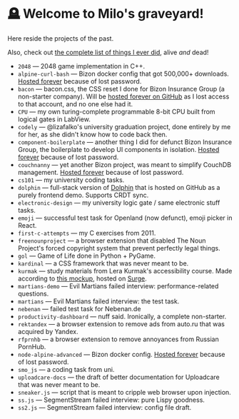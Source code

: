 # 🪦 Welcome to Milo's graveyard!

Here reside the projects of the past.

Also, check out
[the complete list of things I ever did](https://miloxeon.notion.site/dc3958c3b0d04e03be8c12c0eb3ce1a3?v=e46ca61f82ba48c19ed67bbe99457cff),
alive _and_ dead!

- `2048` — 2048 game implementation in C++.
- `alpine-curl-bash` — Bizon docker config that got 500,000+ downloads.
  [Hosted forever](https://github.com/bizongroup/alpine-curl-bash) because of lost password.
- `bacon` — bacon.css, the CSS reset I done for Bizon Insurance Group (a non-starter company). Will
  be [hosted forever on GitHub](https://github.com/bizongroup/bacon) as I lost access to that
  account, and no one else had it.
- `CPU` — my own turing-complete programmable 8-bit CPU built from logical gates in LabView.
- `codely` — @lizafalko's university graduation project, done entirely by me for her, as she didn't
  know how to code back then.
- `component-boilerplate` — another thing I did for defunct Bizon Insurance Group, the boilerplate
  to develop UI components in isolation.
  [Hosted forever](https://github.com/bizongroup/component-boilerplate) because of lost password.
- `couchnanny` — yet another Bizon project, was meant to simplify CouchDB management.
  [Hosted forever](https://github.com/bizongroup/couchnanny) because of lost password.
- `cs101` — my university coding tasks.
- `dolphin` — full-stack version of [Dolphin](https://github.com/miloxeon/dolphin) that is hosted
  on GitHub as a purely frontend demo. Supports CRDT sync.
- `electronic-design` — my university logic gate / same electronic stuff tasks.
- `emoji` — successful test task for Openland (now defunct), emoji picker in React.
- `first-c-attempts` — my C exercises from 2011.
- `freenounproject` — a browser extension that disabled The Noun Project's forced copyright system
  that prevent perfectly legal things.
- `gol` — Game of Life done in Python + PyGame.
- `kardinal` — a CSS framework that was never meant to be.
- `kurmak` — study materials from Lera Kurmak's accessibility course. Made according to
  [this mockup](https://www.figma.com/file/TAuhy5Uaoh6VSyhwB9RDxU/%D0%A6%D0%B8%D1%84%D1%80%D0%BE%D0%B2%D0%B0%D1%8F-%D0%B4%D0%BE%D1%81%D1%82%D1%83%D0%BF%D0%BD%D0%BE%D1%81%D1%82%D1%8C---%D0%B7%D0%B0%D0%B4%D0%B0%D0%BD%D0%B8%D0%B5-%D0%B4%D0%BB%D1%8F-%D1%80%D0%B0%D0%B7%D1%80%D0%B0%D0%B1%D0%BE%D1%82%D1%87%D0%B8%D0%BA%D0%BE%D0%B2?node-id=0%3A1),
  hosted on [Surge](https://quixotic-verse.surge.sh/).
- `martians-demo` — Evil Martians failed interview: performance-related questions.
- `martians` — Evil Martians failed interview: the test task.
- `nebenan` — failed test task for Nebenan.de
- `productivity-dashboard` — nuff said. Ironically, a complete non-starter.
- `rektandex` — a browser extension to remove ads from auto.ru that was acquired by Yandex.
- `rfprnhb` — a browser extension to remove annoyances from Russian PornHub.
- `node-alpine-advanced` — Bizon docker config.
  [Hosted forever](https://github.com/bizongroup/node-alpine-advanced) because of lost password.
- `smo_js` — a coding task from uni.
- `uploadcare-docs` — the draft of better documentation for Uploadcare that was never meant to be.
- `sneaker.js` — script that is meant to cripple web browser upon injection.
- `ss.js` — SegmentStream failed interview: pure Lispy goodness.
- `ss2.js` — SegmentStream failed interview: config file draft.
